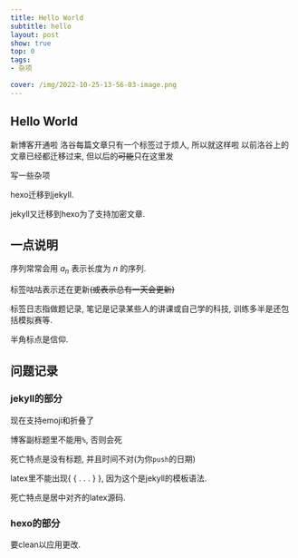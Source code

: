 ```yaml
---
title: Hello World
subtitle: hello
layout: post
show: true
top: 0
tags: 
- 杂项

cover: /img/2022-10-25-13-56-03-image.png
---
```


## Hello World

新博客开通啦
洛谷每篇文章只有一个标签过于烦人, 所以就这样啦
以前洛谷上的文章已经都迁移过来, 但以后的~~可能~~只在这里发

写一些杂项

hexo迁移到jekyll.

jekyll又迁移到hexo为了支持加密文章.

## 一点说明

序列常常会用 $a_n$ 表示长度为 $n$ 的序列.

标签咕咕表示还在更新~~(或表示总有一天会更新)~~

标签日志指做题记录, 笔记是记录某些人的讲课或自己学的科技, 训练多半是还包括模拟赛等.

半角标点是信仰.

## 问题记录

### jekyll的部分

现在支持emoji和折叠了

博客副标题里不能用`%`, 否则会死

死亡特点是没有标题, 并且时间不对(为你`push`的日期)

latex里不能出现\{ \{ . . .  \} \}, 因为这个是jekyll的模板语法. 

死亡特点是居中对齐的latex源码.

### hexo的部分

要clean以应用更改.
